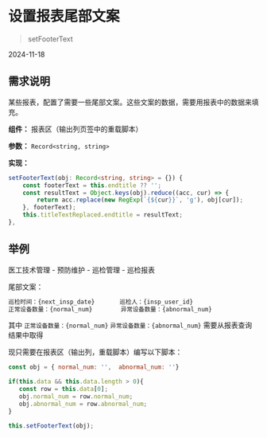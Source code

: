 # 设置报表尾部文案

>setFooterText

2024-11-18

## 需求说明

某些报表，配置了需要一些尾部文案。这些文案的数据，需要用报表中的数据来填充。

**组件：** 报表区（输出列页签中的重载脚本）

**参数：** `Record<string, string>`

**实现：**

```ts
setFooterText(obj: Record<string, string> = {}) {
    const footerText = this.endtitle ?? '';
    const resultText = Object.keys(obj).reduce((acc, cur) => {
        return acc.replace(new RegExp(`{${cur}}`, 'g'), obj[cur]);
    }, footerText);
    this.titleTextReplaced.endtitle = resultText;
},
```

## 举例

医工技术管理 - 预防维护 - 巡检管理 - 巡检报表

尾部文案：

```html
巡检时间：{next_insp_date}       巡检人：{insp_user_id}       
正常设备数量：{normal_num}        异常设备数量：{abnormal_num}        
```

其中 `正常设备数量：{normal_num}` `异常设备数量：{abnormal_num}` 需要从报表查询结果中取得

现只需要在报表区（输出列，重载脚本）编写以下脚本：

```js
const obj = { normal_num: '',  abnormal_num: ''}

if(this.data && this.data.length > 0){
   const row = this.data[0];
   obj.normal_num = row.normal_num;
   obj.abnormal_num = row.abnormal_num;
}

this.setFooterText(obj);
```
